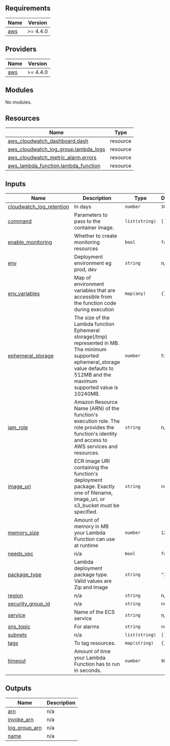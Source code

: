 <!-- BEGIN_TF_DOCS -->
## Requirements

| Name | Version |
|------|---------|
| <a name="requirement_aws"></a> [aws](#requirement\_aws) | >= 4.4.0 |

## Providers

| Name | Version |
|------|---------|
| <a name="provider_aws"></a> [aws](#provider\_aws) | >= 4.4.0 |

## Modules

No modules.

## Resources

| Name | Type |
|------|------|
| [aws_cloudwatch_dashboard.dash](https://registry.terraform.io/providers/hashicorp/aws/latest/docs/resources/cloudwatch_dashboard) | resource |
| [aws_cloudwatch_log_group.lambda_logs](https://registry.terraform.io/providers/hashicorp/aws/latest/docs/resources/cloudwatch_log_group) | resource |
| [aws_cloudwatch_metric_alarm.errors](https://registry.terraform.io/providers/hashicorp/aws/latest/docs/resources/cloudwatch_metric_alarm) | resource |
| [aws_lambda_function.lambda_function](https://registry.terraform.io/providers/hashicorp/aws/latest/docs/resources/lambda_function) | resource |

## Inputs

| Name | Description | Type | Default | Required |
|------|-------------|------|---------|:--------:|
| <a name="input_cloudwatch_log_retention"></a> [cloudwatch\_log\_retention](#input\_cloudwatch\_log\_retention) | In days | `number` | `30` | no |
| <a name="input_command"></a> [command](#input\_command) | Parameters to pass to the container image. | `list(string)` | `[]` | no |
| <a name="input_enable_monitoring"></a> [enable\_monitoring](#input\_enable\_monitoring) | Whether to create monitoring resources | `bool` | `false` | no |
| <a name="input_env"></a> [env](#input\_env) | Deployment environment eg prod, dev | `string` | n/a | yes |
| <a name="input_env_variables"></a> [env\_variables](#input\_env\_variables) | Map of environment variables that are accessible from the function code during execution | `map(any)` | `{}` | no |
| <a name="input_ephemeral_storage"></a> [ephemeral\_storage](#input\_ephemeral\_storage) | The size of the Lambda function Ephemeral storage(/tmp) represented in MB. The minimum supported ephemeral\_storage value defaults to 512MB and the maximum supported value is 10240MB. | `number` | `512` | no |
| <a name="input_iam_role"></a> [iam\_role](#input\_iam\_role) | Amazon Resource Name (ARN) of the function's execution role. The role provides the function's identity and access to AWS services and resources. | `string` | n/a | yes |
| <a name="input_image_uri"></a> [image\_uri](#input\_image\_uri) | ECR image URI containing the function's deployment package. Exactly one of filename, image\_uri, or s3\_bucket must be specified. | `string` | `null` | no |
| <a name="input_memory_size"></a> [memory\_size](#input\_memory\_size) | Amount of memory in MB your Lambda Function can use at runtime | `number` | `128` | no |
| <a name="input_needs_vpc"></a> [needs\_vpc](#input\_needs\_vpc) | n/a | `bool` | `false` | no |
| <a name="input_package_type"></a> [package\_type](#input\_package\_type) | Lambda deployment package type. Valid values are Zip and Image | `string` | `"Image"` | no |
| <a name="input_region"></a> [region](#input\_region) | n/a | `string` | n/a | yes |
| <a name="input_security_group_id"></a> [security\_group\_id](#input\_security\_group\_id) | n/a | `string` | `null` | no |
| <a name="input_service"></a> [service](#input\_service) | Name of the ECS service | `string` | n/a | yes |
| <a name="input_sns_topic"></a> [sns\_topic](#input\_sns\_topic) | For alarms | `string` | `null` | no |
| <a name="input_subnets"></a> [subnets](#input\_subnets) | n/a | `list(string)` | `[]` | no |
| <a name="input_tags"></a> [tags](#input\_tags) | To tag resources. | `map(string)` | `{}` | no |
| <a name="input_timeout"></a> [timeout](#input\_timeout) | Amount of time your Lambda Function has to run in seconds. | `number` | `900` | no |

## Outputs

| Name | Description |
|------|-------------|
| <a name="output_arn"></a> [arn](#output\_arn) | n/a |
| <a name="output_invoke_arn"></a> [invoke\_arn](#output\_invoke\_arn) | n/a |
| <a name="output_log_group_arn"></a> [log\_group\_arn](#output\_log\_group\_arn) | n/a |
| <a name="output_name"></a> [name](#output\_name) | n/a |
<!-- END_TF_DOCS -->